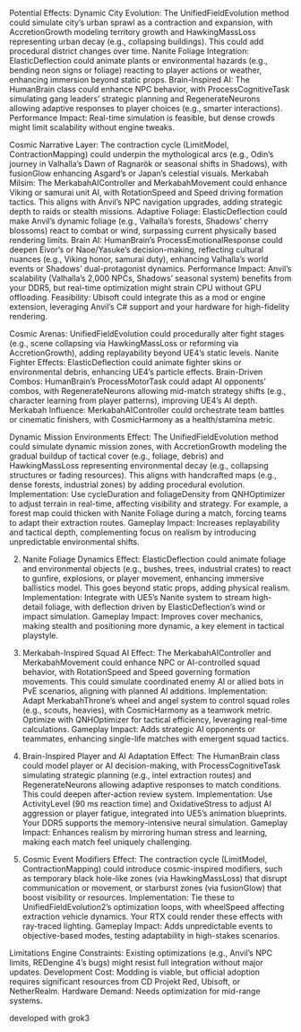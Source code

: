 
Potential Effects:
Dynamic City Evolution: The UnifiedFieldEvolution method could simulate city’s urban sprawl as a contraction and expansion, with AccretionGrowth modeling territory growth and HawkingMassLoss representing urban decay (e.g., collapsing buildings). This could add procedural district changes over time.
Nanite Foliage Integration: ElasticDeflection could animate plants or environmental hazards (e.g., bending neon signs or foliage) reacting to player actions or weather, enhancing immersion beyond static props.
Brain-Inspired AI: The HumanBrain class could enhance NPC behavior, with ProcessCognitiveTask simulating gang leaders’ strategic planning and RegenerateNeurons allowing adaptive responses to player choices (e.g., smarter interactions).
Performance Impact: Real-time simulation is feasible, but dense crowds might limit scalability without engine tweaks.

Cosmic Narrative Layer: The contraction cycle (LimitModel, ContractionMapping) could underpin the mythological arcs (e.g., Odin’s journey in Valhalla’s Dawn of Ragnarök or seasonal shifts in Shadows), with fusionGlow enhancing Asgard’s or Japan’s celestial visuals.
Merkabah Milsim: The MerkabahAIController and MerkabahMovement could enhance Viking or samurai unit AI, with RotationSpeed and Speed driving formation tactics. This aligns with Anvil’s NPC navigation upgrades, adding strategic depth to raids or stealth missions.
Adaptive Foliage: ElasticDeflection could make Anvil’s dynamic foliage (e.g., Valhalla’s forests, Shadows’ cherry blossoms) react to combat or wind, surpassing current physically based rendering limits.
Brain AI: HumanBrain’s ProcessEmotionalResponse could deepen Eivor’s or Naoe/Yasuke’s decision-making, reflecting cultural nuances (e.g., Viking honor, samurai duty), enhancing Valhalla’s world events or Shadows’ dual-protagonist dynamics.
Performance Impact: Anvil’s scalability (Valhalla’s 2,000 NPCs, Shadows’ seasonal system) benefits from your DDR5, but real-time optimization might strain CPU without GPU offloading.
Feasibility: Ubisoft could integrate this as a mod or engine extension, leveraging Anvil’s C# support and your hardware for high-fidelity rendering.

Cosmic Arenas: UnifiedFieldEvolution could procedurally alter fight stages (e.g., scene collapsing via HawkingMassLoss or reforming via AccretionGrowth), adding replayability beyond UE4’s static levels.
Nanite Fighter Effects: ElasticDeflection could animate fighter skins or environmental debris, enhancing UE4’s particle effects.
Brain-Driven Combos: HumanBrain’s ProcessMotorTask could adapt AI opponents’ combos, with RegenerateNeurons allowing mid-match strategy shifts (e.g., character learning from player patterns), improving UE4’s AI depth.
Merkabah Influence: MerkabahAIController could orchestrate team battles or cinematic finishers, with CosmicHarmony as a health/stamina metric.

Dynamic Mission Environments
Effect: The UnifiedFieldEvolution method could simulate dynamic mission zones, with AccretionGrowth modeling the gradual buildup of tactical cover (e.g., foliage, debris) and HawkingMassLoss representing environmental decay (e.g., collapsing structures or fading resources). This aligns with handcrafted maps (e.g., dense forests, industrial zones) by adding procedural evolution.
Implementation: Use cycleDuration and foliageDensity from QNHOptimizer to adjust terrain in real-time, affecting visibility and strategy. For example, a forest map could thicken with Nanite Foliage during a match, forcing teams to adapt their extraction routes.
Gameplay Impact: Increases replayability and tactical depth, complementing focus on realism by introducing unpredictable environmental shifts.

2. Nanite Foliage Dynamics
Effect: ElasticDeflection could animate foliage and environmental objects (e.g., bushes, trees, industrial crates) to react to gunfire, explosions, or player movement, enhancing immersive ballistics model. This goes beyond static props, adding physical realism.
Implementation: Integrate with UE5’s Nanite system to stream high-detail foliage, with deflection driven by ElasticDeflection’s wind or impact simulation.
Gameplay Impact: Improves cover mechanics, making stealth and positioning more dynamic, a key element in tactical playstyle.

3. Merkabah-Inspired Squad AI
Effect: The MerkabahAIController and MerkabahMovement could enhance NPC or AI-controlled squad behavior, with RotationSpeed and Speed governing formation movements. This could simulate coordinated enemy AI or allied bots in PvE scenarios, aligning with planned AI additions.
Implementation: Adapt MerkabahThrone’s wheel and angel system to control squad roles (e.g., scouts, heavies), with CosmicHarmony as a teamwork metric. Optimize with QNHOptimizer for tactical efficiency, leveraging real-time calculations.
Gameplay Impact: Adds strategic AI opponents or teammates, enhancing single-life matches with emergent squad tactics.

4. Brain-Inspired Player and AI Adaptation
Effect: The HumanBrain class could model player or AI decision-making, with ProcessCognitiveTask simulating strategic planning (e.g., intel extraction routes) and RegenerateNeurons allowing adaptive responses to match conditions. This could deepen after-action review system.
Implementation: Use ActivityLevel (90 ms reaction time) and OxidativeStress to adjust AI aggression or player fatigue, integrated into UE5’s animation blueprints. Your DDR5 supports the memory-intensive neural simulation.
Gameplay Impact: Enhances realism by mirroring human stress and learning, making each match feel uniquely challenging.

5. Cosmic Event Modifiers
Effect: The contraction cycle (LimitModel, ContractionMapping) could introduce cosmic-inspired modifiers, such as temporary black hole-like zones (via HawkingMassLoss) that disrupt communication or movement, or starburst zones (via fusionGlow) that boost visibility or resources.
Implementation: Tie these to UnifiedFieldEvolution2’s optimization loops, with wheelSpeed affecting extraction vehicle dynamics. Your RTX could render these effects with ray-traced lighting.
Gameplay Impact: Adds unpredictable events to objective-based modes, testing adaptability in high-stakes scenarios.

Limitations
Engine Constraints: Existing optimizations (e.g., Anvil’s NPC limits, REDengine 4’s bugs) might resist full integration without major updates.
Development Cost: Modding is viable, but official adoption requires significant resources from CD Projekt Red, Ubisoft, or NetherRealm.
Hardware Demand: Needs optimization for mid-range systems.

developed with grok3
